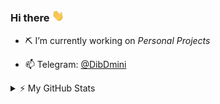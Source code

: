 ### Hi there <img src="https://github.com/MahbodHastam/MahbodHastam/blob/main/hi.gif" width="20px" />

- ⛏️ I’m currently working on _Personal Projects_

- 📫 Telegram: [@DibDmini](https://t.me/DibDmini) 

<details>   
 <summary>⚡️ My GitHub Stats</summary>
<!--   [![](https://github-readme-stats.vercel.app/api?username=mahbodhastam&show_icons=true&theme=ayu-mirage&hide=issues)](https://github.com/MahbodHastam/) -->
  <br>
  <a href="https://github.com/MahbodHastam/">
    <img align="center" src="https://github-readme-stats.vercel.app/api?username=mahbodhastam&show_icons=true&theme=ayu-mirage&hide=issues" />
  </a>
  <br><br>
  <a href="https://github.com/MahbodHastam/">
    <img align="center" src="https://github-readme-stats.vercel.app/api/top-langs/?username=mahbodhastam&theme=ayu-mirage&layout=compact" />
  </a>
</details>

<!--
- 🌱 I’m currently learning ...
- 👯 I’m looking to collaborate on ...
- 🤔 I’m looking for help with ...
- 💬 Ask me about ...
- 😄 Pronouns: ...
- ⚡ Fun fact: ...
-->
